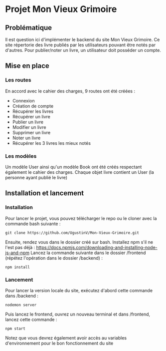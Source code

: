 # Projet Mon Vieux Grimoire

## Problématique
Il est question ici d'implémenter le backend du site Mon Vieux Grimoire.
Ce site répertorie des livre publiés par les utilisateurs pouvant être notés par d'autres.
Pour publier/noter un livre, un utilisateur doit posséder un compte.

## Mise en place

### Les routes
En accord avec le cahier des charges, 9 routes ont été créées :
- Connexion
- Création de compte
- Récupérer les livres
- Récupérer un livre
- Publier un livre
- Modifier un livre
- Supprimer un livre
- Noter un livre
- Récupérer les 3 livres les mieux notés

### Les modèles
Un modèle User ainsi qu'un modèle Book ont été créés respectant également le cahier des charges.
Chaque objet livre contient un User (la personne ayant publié le livre)

## Installation et lancement

### Installation
Pour lancer le projet, vous pouvez télécharger le repo ou le cloner avec la commande bash suivante :
```
git clone https://github.com/UgustinV/Mon-Vieux-Grimoire.git
```
Ensuite, rendez vous dans le dossier créé sur bash.
Installez npm s'il ne l'est pas déjà : https://docs.npmjs.com/downloading-and-installing-node-js-and-npm
Lancez la commande suivante dans le dossier /frontend (répétez l'opération dans le dossier /backend) :
```
npm install
```

### Lancement
Pour lancer la version locale du site, exécutez d'abord cette commande dans /backend :
```
nodemon server
```
Puis lancez le frontend, ouvrez un nouveau terminal et dans /frontend, lancez cette commande :
```
npm start
```

Notez que vous devrez également avoir accès au variables d'environnement pour le bon fonctionnement du site